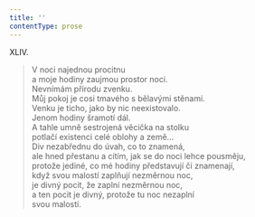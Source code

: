 ```yaml
---
title: ''
contentType: prose
---
```


XLIV.

> V noci najednou procitnu  
> a moje hodiny zaujmou prostor noci.  
> Nevnímám přírodu zvenku.  
> Můj pokoj je cosi tmavého s bělavými stěnami.  
> Venku je ticho, jako by nic neexistovalo.  
> Jenom hodiny šramotí dál.  
> A tahle umně sestrojená věcička na stolku  
> potlačí existenci celé oblohy a země…  
> Div nezabřednu do úvah, co to znamená,  
> ale hned přestanu a cítím, jak se do noci lehce pousměju,  
> protože jediné, co mé hodiny představují či znamenají,  
> když svou malostí zaplňují nezměrnou noc,  
> je divný pocit, že zaplní nezměrnou noc,  
> a ten pocit je divný, protože tu noc nezaplní  
> svou malostí.
